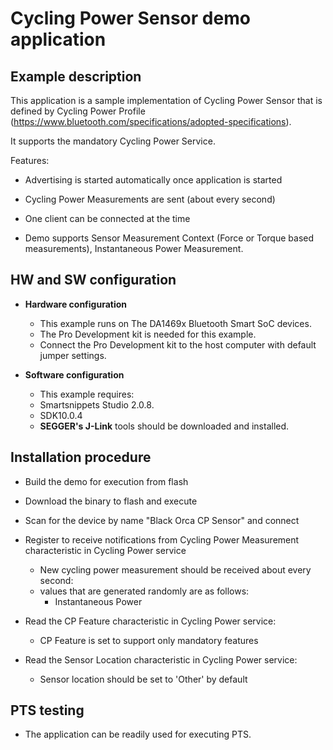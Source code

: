 # Cycling Power Sensor demo application

## Example description

This application is a sample implementation of Cycling Power Sensor that is defined
by Cycling Power Profile (https://www.bluetooth.com/specifications/adopted-specifications).

It supports the mandatory Cycling Power Service.

Features:

- Advertising is started automatically once application is started

- Cycling Power Measurements are sent (about every second)

- One client can be connected at the time

- Demo supports Sensor Measurement Context (Force  or Torque based measurements), Instantaneous
  Power Measurement.

## HW and SW configuration

- **Hardware configuration**

  - This example runs on The DA1469x Bluetooth Smart SoC devices.
  - The Pro Development kit is needed for this example.
  - Connect the Pro Development kit to the host computer with default jumper settings.

- **Software configuration**

  - This example requires:

  * Smartsnippets Studio 2.0.8.
  * SDK10.0.4

  - **SEGGER's J-Link** tools should be downloaded and installed.

## Installation procedure

- Build the demo for execution from flash

- Download the binary to flash and execute

- Scan for the device by name "Black Orca CP Sensor" and connect

- Register to receive notifications from Cycling Power Measurement characteristic in Cycling Power service

  - New cycling power measurement should be received about every second:

  * values that are generated randomly are as follows:
    - Instantaneous Power

- Read the CP Feature characteristic in Cycling Power service:

  - CP Feature is set to support only mandatory features

- Read the Sensor Location characteristic in Cycling Power service:

  - Sensor location should be set to 'Other' by default

## PTS testing

- The application can be readily used for executing PTS.
